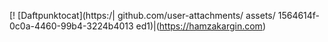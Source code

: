 
[! [Daftpunktocat](https:/|
github.com/user-attachments/ assets/
1564614f-0c0a-4460-99b4-3224b4013 ed1)|(https://hamzakargin.com)